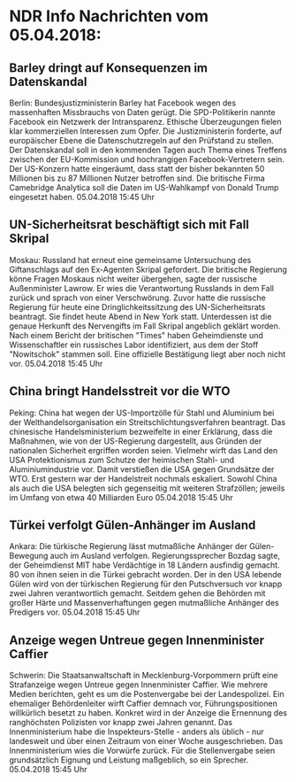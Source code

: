 # NDR Info Nachrichten vom 05.04.2018:


## Barley dringt auf Konsequenzen im Datenskandal
Berlin: Bundesjustizministerin Barley hat Facebook wegen des massenhaften Missbrauchs von Daten gerügt. Die SPD-Politikerin nannte Facebook ein Netzwerk der Intransparenz. Ethische Überzeugungen fielen klar kommerziellen Interessen zum Opfer. Die Justizministerin forderte, auf europäischer Ebene die Datenschutzregeln auf den Prüfstand zu stellen. Der Datenskandal soll in den kommenden Tagen auch Thema eines Treffens zwischen der EU-Kommission und hochrangigen Facebook-Vertretern sein. Der US-Konzern hatte eingeräumt, dass statt der bisher bekannten 50 Millionen bis zu 87 Millionen Nutzer betroffen sind. Die britische Firma Camebridge Analytica soll die Daten im US-Wahlkampf von Donald Trump eingesetzt haben. 05.04.2018 15:45 Uhr 

## UN-Sicherheitsrat beschäftigt sich mit Fall Skripal
Moskau:	 Russland hat erneut eine gemeinsame Untersuchung des Giftanschlags auf den Ex-Agenten Skripal gefordert. Die britische Regierung könne Fragen Moskaus nicht weiter übergehen, sagte der russische Außenminister Lawrow. Er wies die Verantwortung Russlands in dem Fall zurück und sprach von einer Verschwörung. Zuvor hatte die russische Regierung für heute eine Dringlichkeitssitzung des UN-Sicherheitsrats beantragt. Sie findet heute Abend in New York statt. Unterdessen ist die genaue Herkunft des Nervengifts im Fall Skripal angeblich geklärt worden. Nach einem Bericht der britischen "Times" haben Geheimdienste und Wissenschaftler ein russisches Labor identifiziert, aus dem der Stoff "Nowitschok" stammen soll. Eine offizielle Bestätigung liegt aber noch nicht vor. 05.04.2018 15:45 Uhr 

## China bringt Handelsstreit vor die WTO
Peking:        China hat wegen der US-Importzölle für Stahl und Aluminium bei der Welthandelsorganisation ein Streitschlichtungsverfahren beantragt. Das chinesische Handelsministerium bezweifelte in einer Erklärung, dass die Maßnahmen, wie von der US-Regierung dargestellt, aus Gründen der nationalen Sicherheit ergriffen worden seien. Vielmehr wirft das Land den USA Protektionismus zum Schutze der heimischen Stahl- und Aluminiumindustrie vor. Damit verstießen die USA gegen Grundsätze der WTO. Erst gestern war der Handelstreit nochmals eskaliert. Sowohl China als auch die USA belegten sich gegenseitig mit weiteren Strafzöllen; jeweils im Umfang von etwa 40 Milliarden Euro 05.04.2018 15:45 Uhr 

## Türkei verfolgt Gülen-Anhänger im Ausland
Ankara: Die türkische Regierung lässt mutmaßliche Anhänger der Gülen-Bewegung auch im Ausland verfolgen. Regierungssprecher Bozdag sagte, der Geheimdienst MIT habe Verdächtige in 18 Ländern ausfindig gemacht. 80 von ihnen seien in die Türkei gebracht worden. Der in den USA lebende Gülen wird von der türkischen Regierung für den Putschversuch vor knapp zwei Jahren verantwortlich gemacht. Seitdem gehen die Behörden mit großer Härte und Massenverhaftungen gegen mutmaßliche Anhänger des Predigers vor. 05.04.2018 15:45 Uhr 

## Anzeige wegen Untreue gegen Innenminister Caffier
Schwerin: Die Staatsanwaltschaft in Mecklenburg-Vorpommern prüft eine Strafanzeige wegen Untreue gegen Innenminister Caffier. Wie mehrere Medien berichten, geht es um die Postenvergabe bei der Landespolizei. Ein ehemaliger Behördenleiter wirft Caffier demnach vor, Führungspositionen willkürlich besetzt zu haben. Konkret wird in der Anzeige die Ernennung des ranghöchsten Polizisten vor knapp zwei Jahren genannt. Das Innenministerium habe die Inspekteurs-Stelle - anders als üblich - nur landesweit und über einen Zeitraum von einer Woche ausgeschrieben. Das Innenministerium wies die Vorwürfe zurück. Für die Stellenvergabe seien grundsätzlich Eignung und Leistung maßgeblich, so ein Sprecher. 05.04.2018 15:45 Uhr 

